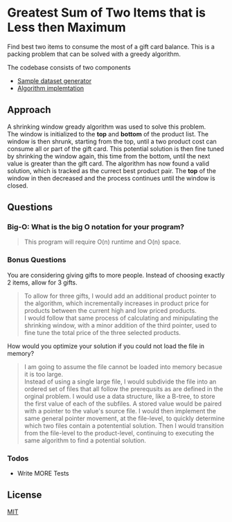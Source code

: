 # Greatest Sum of Two Items that is Less then Maximum
Find best two items to consume the most of a gift card balance. 
This is a packing problem that can be solved with a greedy algorithm.

The codebase consists of two components
- [Sample dataset generator][generator]
- [Algorithm implemtation][implementation]

## Approach

A shrinking window gready algorithm was used to solve this problem.  
The window is initialized to the __top__ and __bottom__ of the product list.
The window is then shrunk, starting from the top, until a two product cost can consume all or part of the gift card.
This potential solution is then fine tuned by shrinking the window again, this time from the bottom, until the next value is greater than the gift card. 
The algorithm has now found a valid solution, which is tracked as the currect best product pair.
The __top__ of the window in then decreased and the process continues until the window is closed.

## Questions
### Big-O: What is the big O notation for your program?

> This program will require O(n) runtime and O(n) space.

### Bonus Questions
You are considering giving gifts to more people. Instead of choosing exactly 2 items, allow for 3
gifts.

> To allow for three gifts, I would add an additional product pointer to the algorithm, which incrementally increases in product price for products between the current high and low priced products.  
> I would follow that same process of calculating and minipulating the shrinking window, with a minor addition of the third pointer, used to fine tune the total price of the three selected products.

How would you optimize your solution if you could not load the file in memory?
> I am going to assume the file cannot be loaded into memory becasue it is too large.  
> Instead of using a single large file, I would subdivide the file into an ordered set of files that all follow the prerequsits as are defined in the orginal problem.
> I would use a data structure, like a B-tree, to store the first value of each of the subfiles.
> A stored value would be paired with a pointer to the value's source file.
> I would then implement the same general pointer movement, at the file-level, to quickly determine which two files contain a potentential solution. 
> Then I would transition from the file-level to the product-level, continuing to executing the same algorithm to find a potential solution.  



### Todos

- Write MORE Tests

License
----
[MIT][MIT_lic]


[generator]: <https://github.com/scrumpi3/Challenge_2/tree/master/fakerData>
[implementation]: <https://github.com/scrumpi3/Challenge_2/tree/master/find-pair>
[ch_2]: <https://github.com/scrumpi3/Challenge_2>
[fake]: <https://github.com/icrowley/fake>
[MIT_lic]: <https://opensource.org/licenses/MIT>
[go]: <https://golang.org>
[markdown-it]: <https://github.com/markdown-it/markdown-it>


